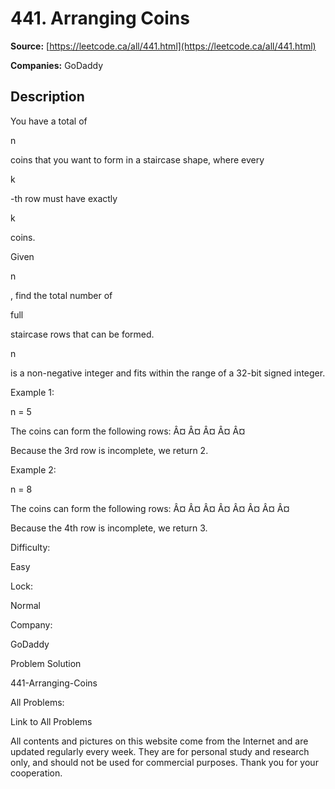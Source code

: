 # 441. Arranging Coins

**Source:** [https://leetcode.ca/all/441.html](https://leetcode.ca/all/441.html)

**Companies:** GoDaddy

## Description

You have a total of

n

coins that you want to form in a staircase shape, where every

k

-th row must have exactly

k

coins.

Given

n

, find the total number of

full

staircase rows that can be formed.

n

is a non-negative integer and fits within the range of a 32-bit signed integer.

Example 1:

n = 5

The coins can form the following rows:
Â¤
Â¤ Â¤
Â¤ Â¤

Because the 3rd row is incomplete, we return 2.

Example 2:

n = 8

The coins can form the following rows:
Â¤
Â¤ Â¤
Â¤ Â¤ Â¤
Â¤ Â¤

Because the 4th row is incomplete, we return 3.

Difficulty:

Easy

Lock:

Normal

Company:

GoDaddy

Problem Solution

441-Arranging-Coins

All Problems:

Link to All Problems

All contents and pictures on this website come from the Internet and are updated regularly every week. They are for personal study and research only, and should not be used for commercial purposes. Thank you for your cooperation.

